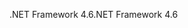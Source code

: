 <span data-ttu-id="178fa-101">.NET Framework 4.6</span><span class="sxs-lookup"><span data-stu-id="178fa-101">.NET Framework 4.6</span></span>